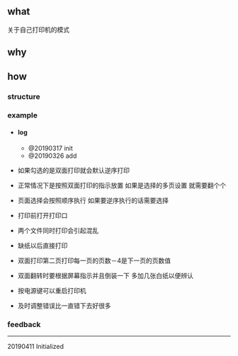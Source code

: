 ## what

关于自己打印机的模式

## why

## how



### structure

### example

- #### log

  - @20190317 init
  - @20190326 add

- 如果勾选的是双面打印就会默认逆序打印

- 正常情况下是按照双面打印的指示放置 如果是选择的多页设置 就需要翻个个

- 页面选择会按照顺序执行 如果要逆序执行的话需要选择

- 打印前打开打印口

- 两个文件同时打印会引起混乱

- 缺纸以后直接打印

- 双面打印第二页打印每一页的页数－4是下一页的页数值

- 双面翻转时要根据屏幕指示并且倒装一下 多加几张白纸以便辨认

- 按电源键可以重启打印机

- 及时调整错误比一直错下去好很多

### feedback

------

20190411 Initialized

